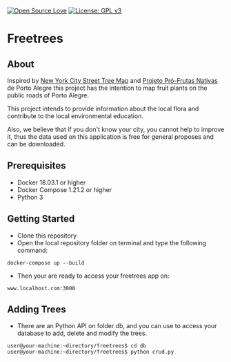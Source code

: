 [![Open Source Love](https://badges.frapsoft.com/os/v2/open-source.svg?v=103)](https://github.com/ellerbrock/open-source-badges/)
[![License: GPL v3](https://img.shields.io/badge/License-GPL%20v3-blue.svg)](https://www.gnu.org/licenses/gpl-3.0)

# Freetrees

## About

Inspired by [New York City Street Tree Map](https://tree-map.nycgovparks.org/) and [Projeto Pró-Frutas Nativas](http://frutaspoa.inga.org.br/) de Porto Alegre this project has the intention to map fruit plants on the public roads of Porto Alegre.

This project intends to provide information about the local flora and contribute to the local environmental education. 

Also, we believe that if you don't know your city, you cannot help to improve it, thus the data used on this application is free for general proposes and can be downloaded.

## Prerequisites

- Docker 18.03.1 or higher
- Docker Compose 1.21.2 or higher
- Python 3

## Getting Started

- Clone this repository
- Open the local repository folder on terminal and type the following command:

```
docker-compose up --build
```
- Then your are ready to access your freetrees app on:
```
www.localhost.com:3000
```

## Adding Trees

- There are an Python API on folder db, and you can use to access your database to add, delete and modify the trees.
 ```
user@your-machine:~directory/freetrees$ cd db
user@your-machine:~directory/freetrees$ python crud.py
```
